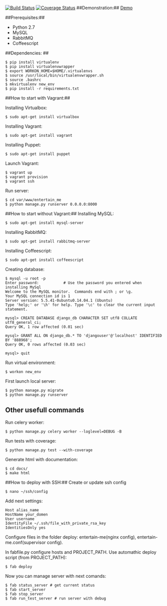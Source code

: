 [![Build Status](https://travis-ci.org/Crystalnix/entertain-me.svg)](https://travis-ci.org/Crystalnix/entertain-me)
[![Coverage Status](https://coveralls.io/repos/Crystalnix/entertain-me/badge.svg?branch=travis)](https://coveralls.io/r/Crystalnix/entertain-me?branch=travis)
##Demonstration:##
[Demo](http://entertain-me.crystalnix.com)

##Prerequisites:##
- Python 2.7
- MySQL
- RabbitMQ
- Coffeescript

##Dependencies: ##
``` 
$ pip install virtualenv 
$ pip install virtualenvwrapper 
$ export WORKON_HOME=$HOME/.virtualenvs
$ source /usr/local/bin/virtualenvwrapper.sh
$ source .bashrc
$ mkvirtualenv new_env 
$ pip install -r requirements.txt 
```
##How to start with Vagrant:##

Installing Virtualbox:
```
$ sudo apt-get install virtualbox
```
Installing Vagrant:
```
$ sudo apt-get install vagrant
```
Installing Puppet:
```
$ sudo apt-get install puppet
```
Launch Vagrant:
```
$ vagrant up
$ vagrant provision
$ vagrant ssh
```
Run server:
```
$ cd var/www/entertain_me
$ python manage.py runserver 0.0.0.0:8000
```
##How to start without Vagrant:##
Installing MySQL:
```
$ sudo apt-get install mysql-server
```
Installing RabbitMQ:
```
$ sudo apt-get install rabbitmq-server
```
Installing Coffeescript:
```
$ sudo apt-get install coffeescript
```
Creating database:
``` 
$ mysql -u root -p
Enter password:           # Use the password you entered when installing MySql
Welcome to the MySQL monitor.  Commands end with ; or \g.
Your MySQL connection id is 1
Server version: 5.5.41-0ubuntu0.14.04.1 (Ubuntu)
Type 'help;' or '\h' for help. Type '\c' to clear the current input statement.

mysql> CREATE DATABASE django_db CHARACTER SET utf8 COLLATE utf8_general_ci;
Query OK, 1 row affected (0.01 sec)

mysql> GRANT ALL ON django_db.* TO 'djangouser'@'localhost' IDENTIFIED BY '888968';
Query OK, 0 rows affected (0.03 sec)

mysql> quit
```
Run virtual environment:
```
$ workon new_env
```
First launch local server:
```
$ python manage.py migrate
$ python manage.py runserver
```
## Other usefull commands ##
Run celery worker:
```
$ python manage.py celery worker --loglevel=DEBUG -B
```
Run tests with coverage:
```
$ python manage.py test --with-coverage
```
Generate html with documentation:
```
$ cd docs/
$ make html
```
##How to deploy with SSH:##
Create or update ssh config
```
$ nano ~/ssh/config
```
Add next settings:
```
Host alias_name
HostName your_domen
User username
IdentityFile ~/.ssh/file_with_private_rsa_key
IdentitiesOnly yes
```

Configure files in the folder deploy: entertain-me(nginx config), entertain-me.conf(supervisor config). 

In fabfile.py configure hosts and PROJECT_PATH. Use automathic deploy script (from PROJECT_PATH): 
```
$ fab deploy
```
Now you can manage server with next comands:
```
$ fab status_server # get current status
$ fab start_server 
$ fab stop_server
$ fab run_test_server # run server with debug
```
